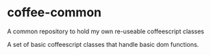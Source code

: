 coffee-common
=============

A common repository to hold my own re-useable coffeescript classes

A set of basic coffeescript classes that handle basic dom functions.
